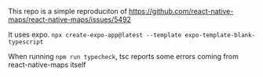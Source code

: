 This repo is a simple reproduciton of
https://github.com/react-native-maps/react-native-maps/issues/5492

It uses expo.
`npx create-expo-app@latest --template expo-template-blank-typescript`


When running `npm run typecheck`, tsc reports some errors coming from react-native-maps itself 
